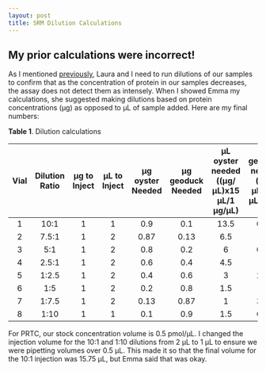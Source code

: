 ```yaml
---
layout: post
title: SRM Dilution Calculations
---
```


## My prior calculations were incorrect!

As I mentioned [previously](https://yaaminiv.github.io/SRM-Assay-Day9/), Laura and I need to run dilutions of our samples to confirm that as the concentration of protein in our samples decreases, the assay does not detect them as intensely. When I showed Emma my calculations, she suggested making dilutions based on protein concentrations (µg) as opposed to µL of sample added. Here are my final numbers:

**Table 1**. Dilution calculations

| **Vial** | **Dilution Ratio** | **µg to Inject** | **µL to Inject** | **µg oyster Needed** | **µg geoduck Needed** | **µL oyster needed ((µg/µL)x15 µL/1 µg/µL)** | **µL geoduck needed ((µg/µL)x15 µL/2 µg/µL)** | **PRTC added** | **µL  ACN** | **Total Volume (µL)** |
|:--------:|:------------------:|:----------------:|:----------------:|:--------------------:|:---------------------:|:------------------------------------------:|:-------------------------------------------:|:--------------:|:-----------:|:---------------------:|
|     1    |        10:1        |         1        |         1        |          0.9         |          0.1          |                    13.5                    |                     0.75                    |       1.5      |     N/A     |         15.75         |
|     2    |        7.5:1       |         1        |         2        |         0.87         |          0.13         |                     6.5                    |                     0.5                     |      0.75      |     7.25    |           15          |
|     3    |         5:1        |         1        |         2        |          0.8         |          0.2          |                      6                     |                     0.75                    |      0.75      |     7.5     |           15          |
|     4    |        2.5:1       |         1        |         2        |          0.6         |          0.4          |                     4.5                    |                     1.5                     |      0.75      |     8.25    |           15          |
|     5    |        1:2.5       |         1        |         2        |          0.4         |          0.6          |                      3                     |                     2.25                    |      0.75      |      9      |           15          |
|     6    |         1:5        |         1        |         2        |          0.2         |          0.8          |                     1.5                    |                      3                      |      0.75      |     9.75    |           15          |
|     7    |        1:7.5       |         1        |         2        |         0.13         |          0.87         |                      1                     |                     3.25                    |      0.75      |      10     |           15          |
|     8    |        1:10        |         1        |         1        |          0.1         |          0.9          |                     1.5                    |                     6.75                    |       1.5      |     5.25    |           15          |

For PRTC, our stock concentration volume is 0.5 pmol/µL. I changed the injection volume for the 10:1 and 1:10 dilutions from 2 µL to 1 µL to ensure we were pipetting volumes over 0.5 µL. This made it so that the final volume for the 10:1 injection was 15.75 µL, but Emma said that was okay.
